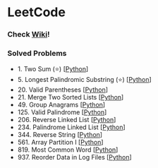 # LeetCode

### Check [Wiki](https://github.com/JehunYoo/LeetCode/wiki)!

### Solved Problems

- 1&#46; Two Sum (⭐️) [[Python](two-sum.py)]
- 5&#46; Longest Palindromic Substring (⭐️) [[Python](longest-palindromic-substring.py)]
- 20&#46; Valid Parentheses [[Python](valid-parentheses.py)]
- 21&#46; Merge Two Sorted Lists [[Python](merge-two-sorted-lists.py)]
- 49&#46; Group Anagrams [[Python](group-anagrams.py)]
- 125&#46; Valid Palindrome [[Python](valid-palindrome.py)]
- 206&#46; Reverse Linked List [[Python](reverse-linked-list.py)]
- 234&#46; Palindrome Linked List [[Python](palindrome-linked-list.py)]
- 344&#46; Reverse String [[Python](reverse-string.py)]
- 561&#46; Array Partition I [[Python](array-partition-i.py)]
- 819&#46; Most Common Word [[Python](most-common-word.py)]
- 937&#46; Reorder Data in Log Files [[Python](reorder-data-in-log-files.py)]
